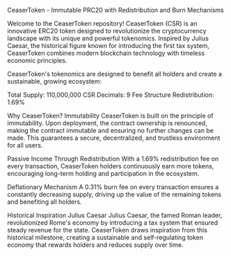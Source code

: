 CeaserToken - Immutable PRC20 with Redistribution and Burn Mechanisms

Welcome to the CeaserToken repository! CeaserToken (CSR) is an innovative ERC20 token designed to revolutionize the cryptocurrency landscape with its unique and powerful tokenomics. Inspired by Julius Caesar, the historical figure known for introducing the first tax system, CeaserToken combines modern blockchain technology with timeless economic principles.

CeaserToken's tokenomics are designed to benefit all holders and create a sustainable, growing ecosystem:

Total Supply: 110,000,000 CSR
Decimals: 9
Fee Structure
Redistribution: 1.69%

Why CeaserToken?
Immutability
CeaserToken is built on the principle of immutability. Upon deployment, the contract ownership is renounced, making the contract immutable and ensuring no further changes can be made. This guarantees a secure, decentralized, and trustless environment for all users.

Passive Income Through Redistribution
With a 1.69% redistribution fee on every transaction, CeaserToken holders continuously earn more tokens, encouraging long-term holding and participation in the ecosystem.

Deflationary Mechanism
A 0.31% burn fee on every transaction ensures a constantly decreasing supply, driving up the value of the remaining tokens and benefiting all holders.

Historical Inspiration
Julius Caesar
Julius Caesar, the famed Roman leader, revolutionized Rome's economy by introducing a tax system that ensured steady revenue for the state. CeaserToken draws inspiration from this historical milestone, creating a sustainable and self-regulating token economy that rewards holders and reduces supply over time.
